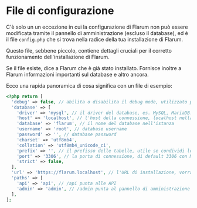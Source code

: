 # File di configurazione

C'è solo un un eccezione in cui la configurazione di Flarum non può essere modificata tramite il pannello di amministrazione (escluso il database), ed è il file `config.php` che si trova nella radice della tua installazione di Flarum.

Questo file, sebbene piccolo, contiene dettagli cruciali per il corretto funzionamento dell'installazione di Flarum.

Se il file esiste, dice a Flarum che è già stato installato.
Fornisce inoltre a Flarum informazioni importanti sul database e altro ancora.

Ecco una rapida panoramica di cosa significa con un file di esempio:

```php
<?php return [
  'debug' => false, // abilita o disabilita il debug mode, utilizzato per la risoluzione dei problemi
  'database' => [
    'driver' => 'mysql', // il driver del database, es. MySQL, MariaDB...
    'host' => 'localhost', // l'host della connessione, localhost nella maggior parte dei casi a meno di non utilizzare un servizio esterno
    'database' => 'flarum', // il nome del database nell'istanza
    'username' => 'root', // database username
    'password' => '', // database password
    'charset' => 'utf8mb4',
    'collation' => 'utf8mb4_unicode_ci',
    'prefix' => '', // il prefisso delle tabelle, utile se condividi lo stesso database con altri servizi
    'port' => '3306', // la porta di connessione, di default 3306 con MySQL
    'strict' => false,
  ],
  'url' => 'https://flarum.localhost', // l'URL di installazione, vorrai cambiarlo se cambi domini
  'paths' => [
    'api' => 'api', // /api punta alle API
    'admin' => 'admin', // /admin punta al pannello di amministrazione
  ],
];
```
